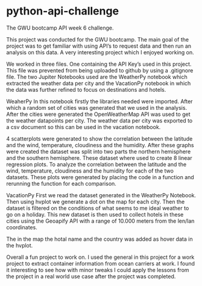 # python-api-challenge
The GWU bootcamp API week 6 challenge. 

This project was conducted for the GWU bootcamp. The main goal of the project was to get familiar with using API’s to request data and then run an analysis on this data. A very interesting project which I enjoyed working on.

We worked in three files. One containing the API Key’s used in this project. This file was prevented from being uploaded to github by using a .gitignore file. The two Jupiter Notebooks used are the WeatherPy notebook which extracted the weather data per city and the VacationPy notebook in which the data was further refined to focus on destinations and hotels.

WeaherPy
In this notebook firstly the libraries needed were imported. After which a random set of cities was generated that we used in the analysis. After the cities were generated the OpenWeatherMap API was used to get the weather datapoints per city.
The weather data per city was exported to a csv document so this can be used in the vacation notebook.

4 scatterplots were generated to show the correlation between the latitude and the wind, temperature, cloudiness and the humidity. 
After these graphs were created the dataset was split into two parts the northern hemisphere and the southern hemisphere. 
These dataset where used to create 8 linear regression plots. To analyze the correlation between the latitude and the wind, temperature, cloudiness and the humidity for each of the two datasets. These plots were generated by placing the code in a function and rerunning the function for each comparison.

VacationPy
First we read the dataset generated in the WeatherPy Notebook. Then using hvplot we generate a dot on the map for each city. Then the dataset is filtered on the conditions of what seems to me ideal weather to go on a holiday. This new dataset is then used to collect hotels in these cities using the Geoapify API with a range of 10.000 meters from the len/lan coordinates.

The in the map the hotal name and the country was added as hover data in the hvplot.

Overall a fun project to work on. I used the general in this project for a work project to extract container information from ocean carriers at work. I found it interesting to see how with minor tweaks I could apply the lessons from the project in a real world use case after the project was completed.

